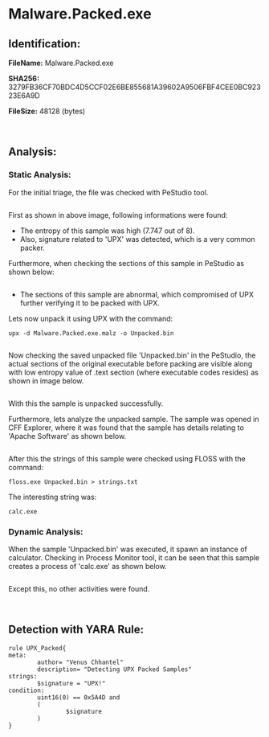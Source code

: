 # Malware.Packed.exe

## Identification:

**FileName:** Malware.Packed.exe

**SHA256:** 3279FB36CF70BDC4D5CCF02E6BE855681A39602A9506FBF4CEE0BC92323E6A9D

**FileSize:** 48128 (bytes)

<br>

## Analysis:

### Static Analysis:

For the initial triage, the file was checked with PeStudio tool. 

<image src="../Images/Malware.Packed.exe1.png" caption="" alt="" height="" width="" position="center" command="fit" option="" class="img-fluid" title="" >

First as shown in above image, following informations were found:
- The entropy of this sample was high (7.747 out of 8).
- Also, signature related to 'UPX' was detected, which is a very common packer. 

Furthermore, when checking the sections of this sample in PeStudio as shown below:

<image src="../Images/Malware.Packed.exe2.png" caption="" alt="" height="" width="" position="center" command="fit" option="" class="img-fluid" title="" >

- The sections of this sample are abnormal, which compromised of UPX further verifying it to be packed with UPX. 

Lets now unpack it using UPX with the command:

`upx -d Malware.Packed.exe.malz -o Unpacked.bin`

<image src="../Images/Malware.Packed.exe3.png" caption="" alt="" height="" width="" position="center" command="fit" option="" class="img-fluid" title="" >

Now checking the saved unpacked file 'Unpacked.bin' in the PeStudio, the actual sections of the original executable before packing are visible along with low entropy value of .text section (where executable codes resides) as shown in image below.

<image src="../Images/Malware.Packed.exe4.png" caption="" alt="" height="" width="" position="center" command="fit" option="" class="img-fluid" title="" >

With this the sample is unpacked successfully.

Furthermore, lets analyze the unpacked sample. The sample was opened in CFF Explorer, where it was found that the sample has details relating to 'Apache Software' as shown below. 

<image src="../Images/Malware.Packed.exe5.png" caption="" alt="" height="" width="" position="center" command="fit" option="" class="img-fluid" title="" >

After this the strings of this sample were checked using FLOSS with the command:

`floss.exe Unpacked.bin > strings.txt`

The interesting string was:

`calc.exe`


### Dynamic Analysis:

When the sample 'Unpacked.bin' was executed, it spawn an instance of calculator. Checking in Process Monitor tool, it can be seen that this sample creates a process of 'calc.exe' as shown below.

<image src="../Images/Malware.Packed.exe6.png" caption="" alt="" height="" width="" position="center" command="fit" option="" class="img-fluid" title="" >


Except this, no other activities were found.

<br>

## Detection with YARA Rule:

    rule UPX_Packed{
    meta:
            author= "Venus Chhantel"
            description= "Detecting UPX Packed Samples"
    strings:
            $signature = "UPX!"
    condition:
            uint16(0) == 0x5A4D and
            (
                    $signature 
            )
    }
